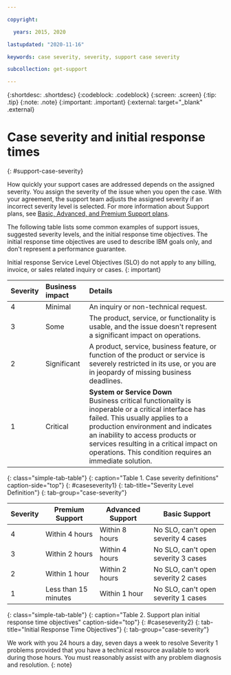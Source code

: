 ```yaml
---

copyright:

  years: 2015, 2020

lastupdated: "2020-11-16"

keywords: case severity, severity, support case severity

subcollection: get-support

---
```



{:shortdesc: .shortdesc}
{:codeblock: .codeblock}
{:screen: .screen}
{:tip: .tip}
{:note: .note}
{:important: .important}
{:external: target="_blank" .external}


# Case severity and initial response times
{: #support-case-severity}

How quickly your support cases are addressed depends on the assigned severity. You assign the severity of the issue when you open the case. With your agreement, the support team adjusts the assigned severity if an incorrect severity level is selected. For more information about Support plans, see [Basic, Advanced, and Premium Support plans](/docs/get-support?topic=get-support-support-plans).

The following table lists some common examples of support issues, suggested severity levels, and the initial response time objectives. The initial response time objectives are used to describe IBM goals only, and don't represent a performance guarantee.

Initial response Service Level Objectives (SLO) do not apply to any billing, invoice, or sales related inquiry or cases.
{: important}

| Severity | Business impact | Details |
|:-----------------|:-----------------|:-----------------|
| 4 | Minimal | An inquiry or non-technical request. |
| 3 | Some | The product, service, or functionality is usable, and the issue doesn't represent a significant impact on operations. |
| 2 | Significant | A product, service, business feature, or function of the product or service is severely restricted in its use, or you are in jeopardy of missing business deadlines. |
| 1 | Critical | **System or Service Down** <br> Business critical functionality is inoperable or a critical interface has failed. This usually applies to a production environment and indicates an inability to access products or services resulting in a critical impact on operations. This condition requires an immediate solution. |
{: class="simple-tab-table"}
{: caption="Table 1. Case severity definitions" caption-side="top"}
{: #caseseverity1}
{: tab-title="Severity Level Definition"}
{: tab-group="case-severity"}

| Severity | Premium Support      | Advanced Support | Basic Support                       |
|----------------|----------------------|------------------|-------------------------------------|
| 4     | Within 4 hours       | Within 8 hours   | No SLO, can't open severity 4 cases |
| 3     | Within 2 hours       | Within 4 hours   | No SLO, can't open severity 3 cases |
| 2     | Within 1 hour        | Within 2 hours   | No SLO, can't open severity 2 cases |
| 1     | Less than 15 minutes | Within 1 hour    | No SLO, can't open severity 1 cases |
{: class="simple-tab-table"}
{: caption="Table 2. Support plan initial response time objectives" caption-side="top"}
{: #caseseverity2}
{: tab-title="Initial Response Time Objectives"}
{: tab-group="case-severity"}

We work with you 24 hours a day, seven days a week to resolve Severity 1 problems provided that you have a technical resource available to work during those hours. You must reasonably assist with any problem diagnosis and resolution. 
{: note}
